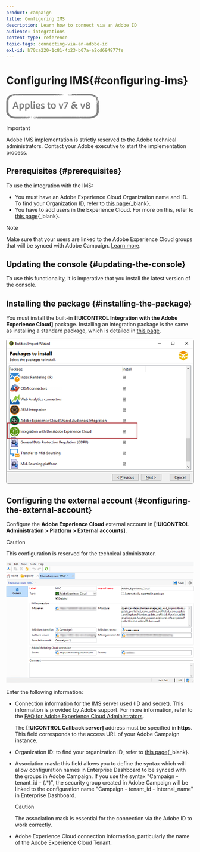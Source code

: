 ```yaml
---
product: campaign
title: Configuring IMS
description: Learn how to connect via an Adobe ID
audience: integrations
content-type: reference
topic-tags: connecting-via-an-adobe-id
exl-id: b70ca220-1c81-4b23-b07a-a2cd694877fe
---
```

# Configuring IMS{#configuring-ims}

![](../../assets/common.svg)

>[!IMPORTANT]
>
>Adobe IMS implementation is strictly reserved to the Adobe technical administrators. Contact your Adobe executive to start the implementation process.

## Prerequisites {#prerequisites}

To use the integration with the IMS:

* You must have an Adobe Experience Cloud Organization name and ID. To find your Organization ID, refer to [this page](https://experienceleague.adobe.com/docs/core-services/interface/administration/organizations.html){_blank}.
* You have to add users in the Experience Cloud. For more on this, refer to [this page](https://experienceleague.adobe.com/docs/core-services/interface/administration/admin-getting-started.html){_blank}.

>[!NOTE]
>
>Make sure that your users are linked to the Adobe Experience Cloud groups that will be synced with Adobe Campaign. [Learn more](#configuring-the-external-account).

## Updating the console {#updating-the-console}

To use this functionality, it is imperative that you install the latest version of the console.

## Installing the package {#installing-the-package}

You must install the built-in **[!UICONTROL Integration with the Adobe Experience Cloud]** package. Installing an integration package is the same as installing a standard package, which is detailed in [this page](../../installation/using/installing-campaign-standard-packages.md). 

![](assets/ims_6.png)

## Configuring the external account {#configuring-the-external-account}

Configure the **Adobe Experience Cloud** external account in **[!UICONTROL Administration > Platform > External accounts]**.

>[!CAUTION]
>
>This configuration is reserved for the technical administrator.

![](assets/ims_5.png)

Enter the following information:

* Connection information for the IMS server used (ID and secret). This information is provided by Adobe support. For more information, refer to the [FAQ for Adobe Experience Cloud Administrators](https://experienceleague.adobe.com/docs/core-services/interface/manage-users-and-products/faq.html).

  The **[!UICONTROL Callback server]** address must be specified in **https**. This field corresponds to the access URL of your Adobe Campaign instance.

* Organization ID: to find your organization ID, refer to [this page](https://experienceleague.adobe.com/docs/core-services/interface/administration/organizations.html){_blank}.
* Association mask: this field allows you to define the syntax which will allow configuration names in Enterprise Dashboard to be synced with the groups in Adobe Campaign. If you use the syntax "Campaign - tenant_id - (.&#42;)", the security group created in Adobe Campaign will be linked to the configuration name "Campaign - tenant_id - internal_name" in Enterprise Dashboard.

  >[!CAUTION]
  >
  >The association mask is essential for the connection via the Adobe ID to work correctly.

* Adobe Experience Cloud connection information, particularly the name of the Adobe Experience Cloud Tenant.
